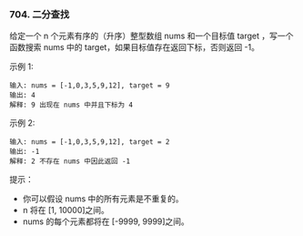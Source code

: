 ### 704. 二分查找
给定一个 n 个元素有序的（升序）整型数组 nums 和一个目标值 target  ，写一个函数搜索 nums 中的 target，如果目标值存在返回下标，否则返回 -1。


示例 1:
```
输入: nums = [-1,0,3,5,9,12], target = 9
输出: 4
解释: 9 出现在 nums 中并且下标为 4
```
示例 2:
```
输入: nums = [-1,0,3,5,9,12], target = 2
输出: -1
解释: 2 不存在 nums 中因此返回 -1
``` 

提示：

- 你可以假设 nums 中的所有元素是不重复的。
- n 将在 [1, 10000]之间。
- nums 的每个元素都将在 [-9999, 9999]之间。